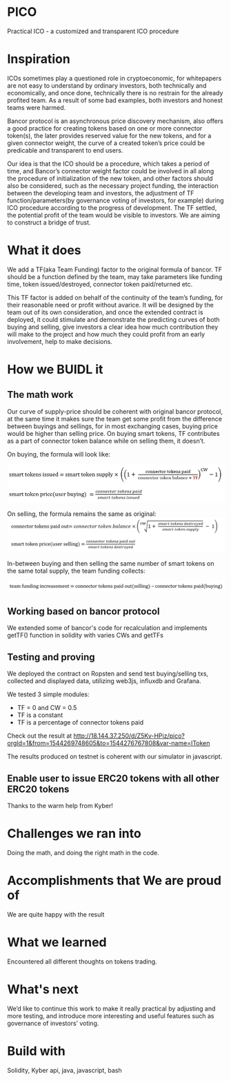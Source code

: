 ﻿# PICO
Practical ICO - a customized and transparent ICO procedure

# Inspiration
ICOs sometimes play a questioned role in cryptoeconomic, for whitepapers are not easy to understand by ordinary investors, both technically and economically, and once done, technically there is no restrain for the already profited team. As a result of some bad examples, both investors and honest teams were harmed.

Bancor protocol is an asynchronous price discovery mechanism, also offers a good practice for creating tokens based on one or more connector token(s), the later provides reserved value for the new tokens, and for a given connector weight, the curve of a created token’s price could be predicable and transparent to end users.

Our idea is that the ICO should be a procedure, which takes a period of time, and Bancor’s connector weight factor could be involved in all along the procedure of initialization of the new token, and other factors should also be considered, such as the necessary project funding, the interaction between the developing team and investors, the adjustment of TF function/parameters(by governance voting of investors, for example) during ICO procedure according to the progress of development. The TF settled, the potential profit of the team would be visible to investors. We are aiming to construct a bridge of trust.

# What it does
We add a TF(aka Team Funding) factor to the original formula of bancor. TF should be a function defined by the team, may take parameters like funding time, token issued/destroyed, connector token paid/returned etc. 

This TF factor is added on behalf of the continuity of the team’s funding, for their reasonable need or profit without avarice. It will be designed by the team out of its own consideration, and once the extended contract is deployed, it could stimulate and demonstrate the predicting curves of both buying and selling, give investors a clear idea how much contribution they will make to the project and how much they could profit from an early involvement, help to make decisions.

# How we BUIDL it
## The math work
Our curve of supply-price should be coherent with original bancor protocol, at the same time it makes sure the team get some profit from the difference between buyings and sellings, for in most exchanging cases, buying price would be higher than selling price. On buying smart tokens, TF contributes as a part of connector token balance while on selling them, it doesn’t.

On buying, the formula will look like:

![buying]( https://github.com/QOSGroup/pico/blob/master/static/buying.png?raw=true)

On selling, the formula remains the same as original:
![selling]( https://github.com/QOSGroup/pico/blob/master/static/selling.png?raw=true)

In-between buying and then selling the same number of smart tokens on the same total supply, the team funding collects:

![TF_inc]( https://github.com/QOSGroup/pico/blob/master/static/TF_inc.png?raw=true)

## Working based on bancor protocol
We extended some of bancor's code for recalculation and implements getTF() function in solidity with varies CWs and getTFs

## Testing and proving
We deployed the contract on Ropsten and send test buying/selling txs, collected and displayed data, utilizing web3js, influxdb and Grafana.

We tested 3 simple modules:
* TF = 0 and CW = 0.5
* TF is a constant
* TF is a percentage of connector tokens paid

Check out the result at http://18.144.37.250/d/Z5Kv-HPiz/pico?orgId=1&from=1544269748605&to=1544276767808&var-name=IToken

The results produced on testnet is coherent with our simulator in javascript.

## Enable user to issue ERC20 tokens with all other ERC20 tokens
Thanks to the warm help from Kyber!

# Challenges we ran into
Doing the math, and doing the right math in the code.

# Accomplishments that We are proud of
We are quite happy with the result

# What we learned
Encountered all different thoughts on tokens trading.

# What's next
We’d like to continue this work to make it really practical by adjusting and more testing, and introduce more interesting and useful features such as governance of investors’ voting.

# Build with
Solidity, Kyber api, java, javascript, bash
